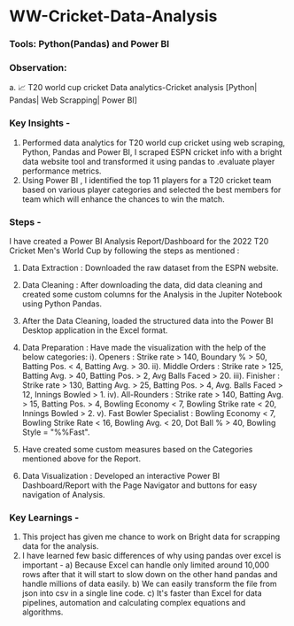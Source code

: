 # WW-Cricket-Data-Analysis

### Tools: Python(Pandas) and Power BI

### Observation:
a.	📈 T20 world cup cricket Data analytics-Cricket analysis [Python| Pandas| Web Scrapping| Power BI]

### Key Insights -
1. Performed data analytics for T20 world cup cricket using web      scraping, Python, Pandas and Power BI, I scraped ESPN cricket info with a bright data website tool and transformed it using pandas to .evaluate player performance metrics.
2. Using Power BI , I identified the top 11 players for a T20 cricket team based on various player categories and selected the best members for team which will enhance the chances to win the match.

### Steps -
I have created a Power BI Analysis Report/Dashboard for the 2022 T20 Cricket Men's World Cup by following the steps as mentioned :

1. Data Extraction : Downloaded the raw dataset from the ESPN website.

2. Data Cleaning : After downloading the data, did data cleaning and created some custom columns for the Analysis in the Jupiter Notebook using Python Pandas.

3. After the Data Cleaning, loaded the structured data into the Power BI Desktop application in the Excel format.

4. Data Preparation : Have made the visualization with the help of the below categories:
  i). Openers : Strike rate > 140, Boundary % > 50, Batting Pos. < 4, Batting Avg. > 30.
  ii). Middle Orders : Strike rate > 125, Batting Avg. > 40, Batting Pos. > 2, Avg Balls Faced > 20.
  iii). Finisher : Strike rate > 130, Batting Avg. > 25, Batting Pos. > 4, Avg. Balls Faced > 12, Innings Bowled > 1.
  iv). All-Rounders : Strike rate > 140, Batting Avg. > 15, Batting Pos. > 4, Bowling Economy < 7, Bowling Strike rate < 20, Innings Bowled > 2.
  v). Fast Bowler Specialist : Bowling Economy < 7, Bowling Strike Rate < 16, Bowling Avg. < 20, Dot Ball % > 40, Bowling Style = "%%Fast".

5. Have created some custom measures based on the Categories mentioned above for the Report.

6. Data Visualization : Developed an interactive Power BI Dashboard/Report with the Page Navigator and buttons for easy navigation of Analysis.

### Key Learnings -
1) This project has given me chance to work on Bright data for scrapping data for the analysis.
2) I have learned few basic differences of why using pandas over excel is important -
a) Because Excel can handle only limited around 10,000 rows after that it will start to slow down on the other hand pandas and handle millions of data easily.
b) We can easily transform the file from json into csv in a single line code.
c) It's faster than Excel for data pipelines, automation and calculating complex equations and algorithms.
